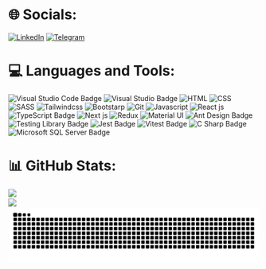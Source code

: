 <!-- **npouriaa/npouriaa** is a ✨ _special_ ✨ repository because its `README.md` (this file) appears on your GitHub profile. -->

# 🌐 Socials:
[![LinkedIn](https://img.shields.io/badge/LinkedIn-%230077B5.svg?logo=linkedin&logoColor=white&style=for-the-badge)](https://www.linkedin.com/in/npouriaa/) 
[![Telegram](https://img.shields.io/badge/Telegram-2CA5E0.svg?logo=telegram&logoColor=white&style=for-the-badge)](https://t.me/npouriaa)


# 💻 Languages and Tools:
![Visual Studio Code Badge](https://img.shields.io/badge/Visual%20Studio%20Code-007ACC?logo=visualstudiocode&logoColor=fff&style=for-the-badge) ![Visual Studio Badge](https://img.shields.io/badge/Visual%20Studio-5C2D91?logo=visualstudio&logoColor=fff&style=for-the-badge) ![HTML](https://img.shields.io/badge/HTML5-E34F26?style=for-the-badge&logo=html5&logoColor=white) ![CSS](	https://img.shields.io/badge/CSS3-1572B6?style=for-the-badge&logo=css3&logoColor=white) ![SASS](https://img.shields.io/badge/Sass-CC6699?style=for-the-badge&logo=sass&logoColor=white) ![Tailwindcss](https://img.shields.io/badge/Tailwind_CSS-38B2AC?style=for-the-badge&logo=tailwind-css&logoColor=white) ![Bootstarp](https://img.shields.io/badge/Bootstrap-563D7C?style=for-the-badge&logo=bootstrap&logoColor=white) ![Git](https://img.shields.io/badge/GIT-E44C30?style=for-the-badge&logo=git&logoColor=white) ![Javascript](https://img.shields.io/badge/JavaScript-F7DF1E?style=for-the-badge&logo=javascript&logoColor=black) ![React js](https://img.shields.io/badge/React-20232A?style=for-the-badge&logo=react&logoColor=61DAFB) ![TypeScript Badge](https://img.shields.io/badge/TypeScript-3178C6?logo=typescript&logoColor=fff&style=for-the-badge) ![Next js](https://img.shields.io/badge/next.js-000000?style=for-the-badge&logo=nextdotjs&logoColor=white) ![Redux](https://img.shields.io/badge/Redux-593D88?style=for-the-badge&logo=redux&logoColor=white) ![Material UI](https://img.shields.io/badge/Material--UI-0081CB?style=for-the-badge&logo=material-ui&logoColor=white) ![Ant Design Badge](https://img.shields.io/badge/Ant%20Design-0170FE?logo=antdesign&logoColor=fff&style=for-the-badge) ![Testing Library Badge](https://img.shields.io/badge/Testing%20Library-E33332?logo=testinglibrary&logoColor=fff&style=for-the-badge) ![Jest Badge](https://img.shields.io/badge/Jest-C21325?logo=jest&logoColor=fff&style=for-the-badge) ![Vitest Badge](https://img.shields.io/badge/Vitest-6E9F18?logo=vitest&logoColor=fff&style=for-the-badge) ![C Sharp Badge](https://img.shields.io/badge/C%20Sharp-239120?logo=csharp&logoColor=fff&style=for-the-badge) ![Microsoft SQL Server Badge](https://img.shields.io/badge/Microsoft%20SQL%20Server-CC2927?logo=microsoftsqlserver&logoColor=fff&style=for-the-badge)

# 📊 GitHub Stats:
![](https://github-readme-stats.vercel.app/api?username=npouriaa&theme=prussian&hide_border=false&include_all_commits=true&count_private=false)<br/>
![](https://github-readme-stats.vercel.app/api/top-langs/?username=npouriaa&theme=prussian&hide_border=false&include_all_commits=true&count_private=false&layout=compact)
![Snake animation](https://raw.githubusercontent.com/npouriaa/npouriaa/output/github-contribution-grid-snake-dark.svg)
